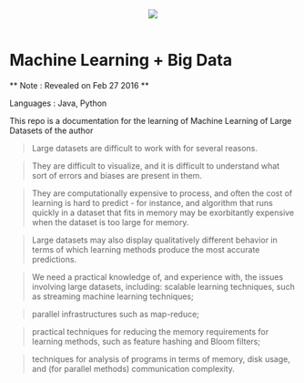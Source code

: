 <div align="center">
    <img src="http://aaronleeiv.com/images/logo.png"><br><br>
</div>

# Machine Learning + Big Data
** Note : Revealed on Feb 27 2016 **

Languages : Java, Python

This repo is a documentation for the learning of Machine Learning of Large Datasets of the author

> Large datasets are difficult to work with for several reasons.

> They are difficult to visualize, and it is difficult to understand what sort of errors and biases are present in them. 

> They are computationally expensive to process, and often the cost of learning is hard to predict - for instance, and algorithm that runs quickly in a dataset that fits in memory may be exorbitantly expensive when the dataset is too large for memory. 

> Large datasets may also display qualitatively different behavior in terms of which learning methods produce the most accurate predictions. 

> We need a practical knowledge of, and experience with, the issues involving large datasets, including:
> scalable learning techniques, such as streaming machine learning techniques;

> parallel infrastructures such as map-reduce; 

> practical techniques for reducing the memory requirements for learning methods, such as feature hashing and Bloom filters;

> techniques for analysis of programs in terms of memory, disk usage, and (for parallel methods) communication complexity.
